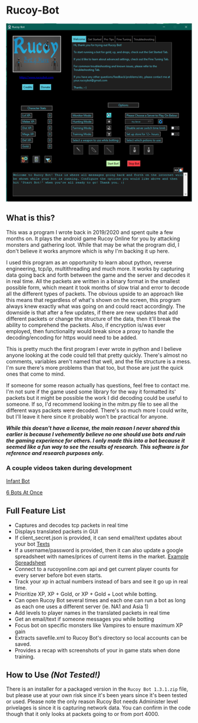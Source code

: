 # Rucoy-Bot

![Screenshot](screenshot.png)

## What is this?
This was a program I wrote back in 2019/2020 and spent quite a few months on. It plays the android game Rucoy Online for you by attacking monsters 
and gathering loot. While that may be what the program did, I don't believe it works anymore which is why I'm backing it up here.

I used this program as an opportunity to learn about python, reverse engineering, tcp/ip, multithreading and much more. It works by capturing
data going back and forth between the game and the server and decodes it in real time. All the packets are written in a binary format in the
smallest possible form, which meant it took months of slow trial and error to decode all the different types of packets. The obvious upside
to an approach like this means that regardless of what's shown on the screen, this program always knew exactly what was going on and could react
accordingly. The downside is that after a few updates, if there are new updates that add different packets or change the structure of the data,
then it'll break the ability to comprehend the packets. Also, if encryption is/was ever employed, then functionality would break since a proxy 
to handle the decoding/encoding for https would need to be added. 

This is pretty much the first program I ever wrote in python and I believe anyone looking at the code could tell that pretty quickly. There's
almost no comments, variables aren't named that well, and the file structure is a mess. I'm sure there's more problems than that too, but those
are just the quick ones that come to mind. 

If someone for some reason actually has questions, feel free to contact me. I'm not sure if the game used some library for the way it formatted
its' packets but it might be possible the work I did decoding could be useful to someone. If so, I'd recommend looking in the mitm.py file to
see all the different ways packets were decoded. There's so much more I could write, but I'll leave it here since it probably won't be
practical for anyone.

***While this doesn't have a license, the main reason I never shared this earlier is because I vehemently believe no one should use bots***
***and ruin the gaming experience for others. I only made this into a bot because it seemed like a fun way to see the results of research.***
***This software is for reference and research purposes only.***

### A couple videos taken during development

[Infant Bot](https://youtu.be/YNw9MnpMtjk)

[6 Bots At Once](https://youtu.be/wQcomEtyltk)

## Full Feature List
- Captures and decodes tcp packets in real time
- Displays translated packets in GUI
- If client_secret.json is provided, it can send email/text updates about your bot
  [Texts](screenshot2.png)
- If a username/password is provided, then it can also update a google spreadsheet with
  names/prices of current items in the market. [Example](https://docs.google.com/spreadsheets/d/1v_wNvDZnZRX1W4U3LFYBLACNV_8xEE8V0BF4y-tA698/edit?usp=sharing)
  [Spreadsheet](screenshot3.png)
- Connect to a rucoyonline.com api and get current player counts for every server before bot even starts.
- Track your xp in actual numbers instead of bars and see it go up in real time.
- Prioritize XP, XP + Gold, or XP + Gold + Loot while botting.
- Can open Rucoy Bot several times and each one can run a bot as long as each one uses a different server (ie. NA1 and Asia 1)
- Add levels to player names in the translated packets in real time
- Get an email/text if someone messages you while botting
- Focus bot on specific monsters like Vampires to ensure maximum XP gain
- Extracts savefile.xml to Rucoy Bot's directory so local accounts can be saved.
- Provides a recap with screenshots of your in game stats when done training.

## How to Use *(Not Tested!)*
There is an installer for a packaged version in the `Rucoy Bot 1.3.1.zip` file, but please use at your own risk since it's been years since it's
been tested or used. Please note the only reason Rucoy Bot needs Administer level privelages is since it is capturing network data. You can 
confirm in the code though that it only looks at packets going to or from port 4000.
